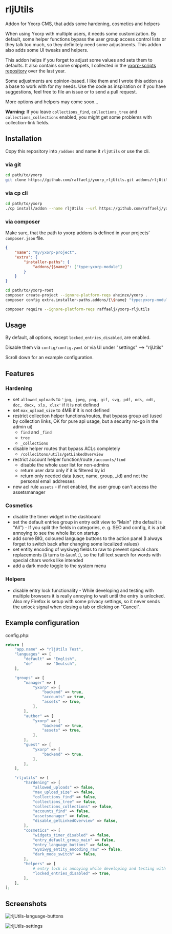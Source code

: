 # rljUtils

Addon for Yxorp CMS, that adds some hardening, cosmetics and helpers

When using Yxorp with multiple users, it needs some customization. By default, some helper functions bypass the user group access control lists or they talk too much, so they definitely need some adjustments. This addon also adds some UI tweaks and helpers.

This addon helps if you forget to adjust some values and sets them to defaults. It also contains some snippets, I collected in the [yxorp-scripts repository][1] over the last year.

Some adjustments are opinion-based. I like them and I wrote this addon as a base to work with for my needs. Use the code as inspiration or if you have suggestions, feel free to file an issue or to send a pull request.

More options and helpers may come soon...

**Warning:** If you leave `collections_find`, `collections_tree` and `collections_collections` enabled, you might get some problems with collection-link fields.

## Installation

Copy this repository into `/addons` and name it `rljUtils` or use the cli.

### via git

```bash
cd path/to/yxorp
git clone https://github.com/raffaelj/yxorp_rljUtils.git addons/rljUtils
```

### via cp cli

```bash
cd path/to/yxorp
./cp install/addon --name rljUtils --url https://github.com/raffaelj/yxorp_rljUtils/archive/master.zip
```

### via composer

Make sure, that the path to yxorp addons is defined in your projects' `composer.json` file.

```json
{
    "name": "my/yxorp-project",
    "extra": {
        "installer-paths": {
            "addons/{$name}": ["type:yxorp-module"]
        }
    }
}
```

```bash
cd path/to/yxorp-root
composer create-project --ignore-platform-reqs aheinze/yxorp .
composer config extra.installer-paths.addons/{\$name} "type:yxorp-module"

composer require --ignore-platform-reqs raffaelj/yxorp-rljutils
```

## Usage

By default, all options, except `locked_entries_disabled`, are enabled.

Disable them via `config/config.yaml` or via UI under "settings" --> "rljUtils"

Scroll down for an example configuration.

## Features

### Hardening

* set `allowed_uploads` to `'jpg, jpeg, png, gif, svg, pdf, ods, odt, doc, docx, xls, xlsx'` if it is not defined
* set `max_upload_size` to 4MB if it is not defined
* restrict collection helper functions/routes, that bypass group acl (used by collection links, OK for pure api usage, but a security no-go in the admin ui)
  * `find` and `_find`
  * `tree`
  * `_collections`
* disable helper routes that bypass ACLs completely
  * `/collecitons/utils/getLinkedOverview`
* restrict account helper function/route `/accounts/find`
  * disable the whole user list for non-admins
  * return user data only if it is filtered by id
  * return only needed data (user, name, group, _id) and not the personal email addresses
* new acl rule `assets` - if not enabled, the user group can't access the assetsmanager

### Cosmetics

* disable the timer widget in the dashboard
* set the default entries group in entry edit view to "Main" (the default is "All") - If you split the fields in categories, e. g. SEO and config, it is a bit annoying to see the whole list on startup
* add some BIG, coloured language buttons to the action panel (I always forget to switch back after changing some localized values)
* set entity encoding of wysiwyg fields to raw to prevent special chars replacements (`ä` turns to `&auml;`), so the full text search for words with special chars works like intended
* add a dark mode toggle to the system menu

### Helpers

* disable entry lock functionality - While developing and testing with multiple browsers it is really annoying to wait until the entry is unlocked. Also my Firefox is setup with some privacy settings, so it never sends the unlock signal when closing a tab or clicking on "Cancel".

## Example configuration

config.php:

```php
return [
    "app.name" => "rljUtils Test",
    "languages" => [
        "default" => "English",
        "de"      => "Deutsch",
    ],

    "groups" => [
        "manager" => [
            "yxorp" => [
                "backend" => true,
                "accounts" => true,
                "assets" => true,
            ],
        ],
        "author" => [
            "yxorp" => [
                "backend" => true,
                "assets" => true,
            ],
        ],
        "guest" => [
            "yxorp" => [
                "backend" => true,
            ],
        ],
    ],

    "rljutils" => [
        "hardening" => [
            "allowed_uploads" => false,
            "max_upload_size" => false,
            "collections_find" => false,
            "collections_tree" => false,
            "collections_collections" => false,
            "accounts_find" => false,
            "assetsmanager" => false,
            "disable_getLinkedOverview" => false,
        ],
        "cosmetics" => [
            "widgets_timer_disabled" => false,
            "entry_default_group_main" => false,
            "entry_language_buttons" => false,
            "wysiwyg_entity_encoding_raw" => false,
            "dark_mode_switch" => false,
        ],
        "helpers" => [
            # entry lock is annoying while developing and testing with multiple browsers
            "locked_entries_disabled" => true,
        ],
    ],
];
```

## Screenshots

![rljUtils-language-buttons](https://user-images.githubusercontent.com/13042193/56857119-d951a580-6969-11e9-9b9f-15bd2ff3582f.png)

![rljUtils-settings](https://user-images.githubusercontent.com/13042193/56857120-d951a580-6969-11e9-8947-188b6f1fdd0b.png)

[1]: https://github.com/raffaelj/yxorp-scripts
